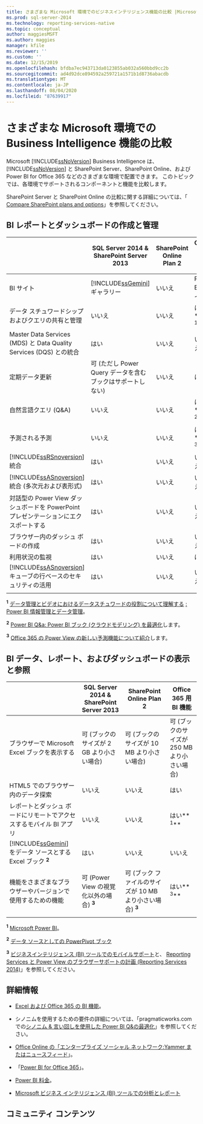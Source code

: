 ```yaml
---
title: さまざまな Microsoft 環境でのビジネスインテリジェンス機能の比較 |Microsoft Docs
ms.prod: sql-server-2014
ms.technology: reporting-services-native
ms.topic: conceptual
author: maggiesMSFT
ms.author: maggies
manager: kfile
ms.reviewer: ''
ms.custom: ''
ms.date: 12/15/2019
ms.openlocfilehash: bfdba7ec943713da0123855ab032a560bbd9cc2b
ms.sourcegitcommit: ad4d92dce894592a259721a1571b1d8736abacdb
ms.translationtype: MT
ms.contentlocale: ja-JP
ms.lasthandoff: 08/04/2020
ms.locfileid: "87639917"
---
```

# <a name="compare-business-intelligence-capabilities-in-different-microsoft-environments"></a>さまざまな Microsoft 環境での Business Intelligence 機能の比較

Microsoft [!INCLUDE[ssNoVersion](../includes/ssnoversion-md.md)] Business Intelligence は、 [!INCLUDE[ssNoVersion](../includes/ssnoversion-md.md)] と SharePoint Server、SharePoint Online、および Power BI for Office 365 などのさまざまな環境で配置できます。 このトピックでは、各環境でサポートされるコンポーネントと機能を比較します。  
  
SharePoint Server と SharePoint Online の比較に関する詳細については、「 [Compare SharePoint plans and options](https://products.office.com/SharePoint/compare-sharepoint-plans)」を参照してください。  
  
## <a name="author-and-manage-bi-reports-and-dashboards"></a>BI レポートとダッシュボードの作成と管理  
  
||SQL Server 2014 & SharePoint Server 2013|SharePoint Online Plan 2|Office 365 用 BI 機能|  
|-|----------------------------------------------|------------------------------|-----------------------------|  
|BI サイト|[!INCLUDE[ssGemini](../includes/ssgemini-md.md)] ギャラリー|いいえ|Power BI サイト|  
|データ スチュワードシップおよびクエリの共有と管理|いいえ|いいえ|はい** <sup>1</sup>**|  
|Master Data Services (MDS) と Data Quality Services (DQS) との統合|はい|いいえ|いいえ|  
|定期データ更新|可 (ただし Power Query データを含むブックはサポートしない)|いいえ|はい|  
|自然言語クエリ (Q&A)|いいえ|いいえ|はい** <sup>2</sup>**|  
|予測される予測|いいえ|いいえ|はい** <sup>3</sup>**|  
|[!INCLUDE[ssRSnoversion](../includes/ssrsnoversion-md.md)] 統合|はい|いいえ|いいえ|  
|[!INCLUDE[ssASnoversion](../includes/ssasnoversion-md.md)] 統合 (多次元および表形式)|はい|いいえ|いいえ|  
|対話型の Power View ダッシュボードを PowerPoint プレゼンテーションにエクスポートする|はい|いいえ|いいえ|  
|ブラウザー内のダッシュ ボードの作成|はい|いいえ|いいえ|  
|利用状況の監視|はい|いいえ|はい|  
|[!INCLUDE[ssASnoversion](../includes/ssasnoversion-md.md)] キューブの行ベースのセキュリティの活用|はい|いいえ|いいえ|  
|||||

 **<sup>1</sup>**  [データ管理とビデオにおけるデータスチュワードの役割について理解する](https://support.office.com/Article/Understanding-the-Role-of-Data-Stewards-in-Data-Management-ae3352f3-4389-45e8-a682-7fd6edb92524?ui=en-US&rs=en-US&ad=US) [: Power BI 情報管理とデータ管理](https://www.youtube.com/watch?v=8dHOj68ts7c)。  
  
 **<sup>2</sup>**  [Power BI Q&a: Power BI ブック (クラウドモデリング) を最適化](https://powerbi.microsoft.com/nl-nl/blog/new-in-power-bi-cloud-modeling-for-q-and-a/)します。  
  
 **<sup>3</sup>**  [Office 365 の Power View の新しい予測機能について紹介](https://powerbi.microsoft.com/blog/introducing-new-forecasting-capabilities-in-power-view-for-office-365/)します。  
  
## <a name="view-and-browse-bi-data-reports-and-dashboards"></a>BI データ、レポート、およびダッシュボードの表示と参照  
  
||SQL Server 2014 & SharePoint Server 2013|SharePoint Online Plan 2|Office 365 用 BI 機能|  
|-|----------------------------------------------|------------------------------|-----------------------------|  
|ブラウザーで Microsoft Excel ブックを表示する|可 (ブックのサイズが 2 GB より小さい場合)|可 (ブックのサイズが 10 MB より小さい場合)|可 (ブックのサイズが 250 MB より小さい場合)|  
|HTML5 でのブラウザー内のデータ探索|いいえ|いいえ|はい|  
|レポートとダッシュ ボードにリモートでアクセスするモバイル BI アプリ|いいえ|いいえ|はい** <sup>1</sup>**|  
|[!INCLUDE[ssGemini](../includes/ssgemini-md.md)] をデータ ソースとする Excel ブック **<sup>2</sup>**|はい|いいえ|いいえ|  
|機能をさまざまなブラウザーやバージョンで使用するための機能|可 (Power View の視覚化以外の場合) **<sup>3</sup>**|可 (ブック ファイルのサイズが 10 MB より小さい場合) **<sup>3</sup>**|はい** <sup>3</sup>**|  
|||||

 **<sup>1</sup>**  [Microsoft Power BI](https://apps.microsoft.com/windows/app/microsoft-power-bi/b7e7c94d-2ea3-4fa6-a277-9d19a1f697ba)。  
  
 **<sup>2</sup>**  [データ ソースとしての PowerPivot ブック](https://support.office.com/article/Power-Pivot-Powerful-data-analysis-and-data-modeling-in-Excel-A9C2C6E2-CC49-4976-A7D7-40896795D045)  
  
 **<sup>3</sup>**  [ビジネスインテリジェンス (BI) ツールでのモバイルサポート](https://msdn.microsoft.com/library/dn151146\(v=sql.110\).aspx)と、 [Reporting Services と Power View のブラウザーサポートの計画 (Reporting Services 2014)](https://msdn.microsoft.com/library/ms156511.aspx)」を参照してください。  
  
## <a name="more-information"></a>詳細情報  
  
- [Excel および Office 365 の BI 機能](https://support.office.com/article/BI-capabilities-in-Excel-and-Office-365-26c0548e-124c-4fd3-aab3-5f64568cb743)。  
  
- シノニムを使用するための要件の詳細については、「pragmaticworks.com での[シノニム & 言い回しを使用した Power BI Q&の最適化](https://blog.pragmaticworks.com/optimizing-power-bi-qa-with-synonyms-phrasing-using-cloud-modeling)」を参照してください。  
  
- [Office Online の「エンタープライズ ソーシャル ネットワーク:Yammer またはニュースフィード](https://support.office.com/article/Pick-your-enterprise-social-network-Yammer-or-Newsfeed-21954c85-4384-47d4-96c2-dfa1c9d56e66?ui=en-US&rs=en-US&ad=US)」。  
  
- 「[Power BI for Office 365](https://www.microsoft.com/powerbi/default.aspx)」。  
  
- [Power BI 料金](https://www.microsoft.com/powerBI/pricing.aspx)。  
  
- [Microsoft ビジネス インテリジェンス (BI) ツールでの分析とレポート](../reporting-services/choosing-microsoft-business-intelligence-bi-tools-for-analysis-and-reporting.md)  
  
## <a name="community-content"></a>コミュニティ コンテンツ

